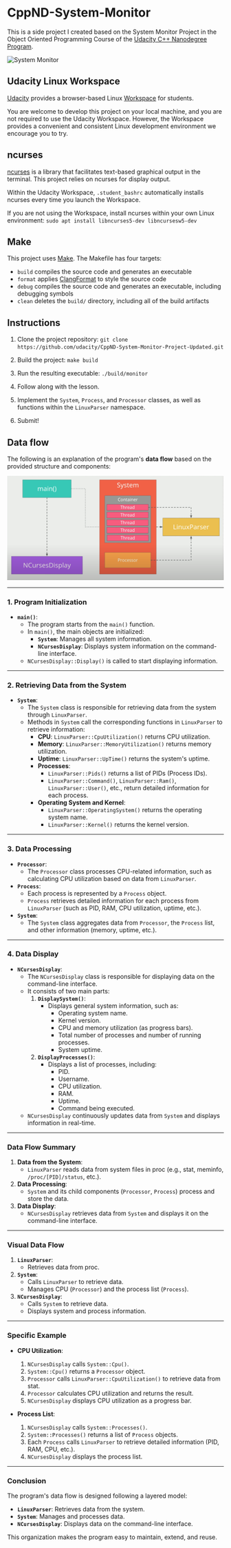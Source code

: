 # CppND-System-Monitor

This is a side project I created based on the System Monitor Project in the Object Oriented Programming Course of the [Udacity C++ Nanodegree Program](https://www.udacity.com/course/c-plus-plus-nanodegree--nd213).

![System Monitor](images/monitor.png)

## Udacity Linux Workspace
[Udacity](https://www.udacity.com/) provides a browser-based Linux [Workspace](https://engineering.udacity.com/creating-a-gpu-enhanced-virtual-desktop-for-udacity-497bdd91a505) for students. 

You are welcome to develop this project on your local machine, and you are not required to use the Udacity Workspace. However, the Workspace provides a convenient and consistent Linux development environment we encourage you to try.

## ncurses
[ncurses](https://www.gnu.org/software/ncurses/) is a library that facilitates text-based graphical output in the terminal. This project relies on ncurses for display output.

Within the Udacity Workspace, `.student_bashrc` automatically installs ncurses every time you launch the Workspace.

If you are not using the Workspace, install ncurses within your own Linux environment: `sudo apt install libncurses5-dev libncursesw5-dev`

## Make
This project uses [Make](https://www.gnu.org/software/make/). The Makefile has four targets:
* `build` compiles the source code and generates an executable
* `format` applies [ClangFormat](https://clang.llvm.org/docs/ClangFormat.html) to style the source code
* `debug` compiles the source code and generates an executable, including debugging symbols
* `clean` deletes the `build/` directory, including all of the build artifacts

## Instructions

1. Clone the project repository: `git clone https://github.com/udacity/CppND-System-Monitor-Project-Updated.git`

2. Build the project: `make build`

3. Run the resulting executable: `./build/monitor`

4. Follow along with the lesson.

5. Implement the `System`, `Process`, and `Processor` classes, as well as functions within the `LinuxParser` namespace.

6. Submit!


## Data flow

The following is an explanation of the program's **data flow** based on the provided structure and components:

![Project Structure](images/project_structure.png)

---

### **1. Program Initialization**
- **`main()`**:
  - The program starts from the `main()` function.
  - In `main()`, the main objects are initialized:
    - **`System`**: Manages all system information.
    - **`NCursesDisplay`**: Displays system information on the command-line interface.
  - `NCursesDisplay::Display()` is called to start displaying information.

---

### **2. Retrieving Data from the System**
- **`System`**:
  - The `System` class is responsible for retrieving data from the system through `LinuxParser`.
  - Methods in `System` call the corresponding functions in `LinuxParser` to retrieve information:
    - **CPU**: `LinuxParser::CpuUtilization()` returns CPU utilization.
    - **Memory**: `LinuxParser::MemoryUtilization()` returns memory utilization.
    - **Uptime**: `LinuxParser::UpTime()` returns the system's uptime.
    - **Processes**:
      - `LinuxParser::Pids()` returns a list of PIDs (Process IDs).
      - `LinuxParser::Command()`, `LinuxParser::Ram()`, `LinuxParser::User()`, etc., return detailed information for each process.
    - **Operating System and Kernel**:
      - `LinuxParser::OperatingSystem()` returns the operating system name.
      - `LinuxParser::Kernel()` returns the kernel version.

---

### **3. Data Processing**
- **`Processor`**:
  - The `Processor` class processes CPU-related information, such as calculating CPU utilization based on data from `LinuxParser`.
- **`Process`**:
  - Each process is represented by a `Process` object.
  - `Process` retrieves detailed information for each process from `LinuxParser` (such as PID, RAM, CPU utilization, uptime, etc.).
- **`System`**:
  - The `System` class aggregates data from `Processor`, the `Process` list, and other information (memory, uptime, etc.).

---

### **4. Data Display**
- **`NCursesDisplay`**:
  - The `NCursesDisplay` class is responsible for displaying data on the command-line interface.
  - It consists of two main parts:
    1. **`DisplaySystem()`**:
       - Displays general system information, such as:
         - Operating system name.
         - Kernel version.
         - CPU and memory utilization (as progress bars).
         - Total number of processes and number of running processes.
         - System uptime.
    2. **`DisplayProcesses()`**:
       - Displays a list of processes, including:
         - PID.
         - Username.
         - CPU utilization.
         - RAM.
         - Uptime.
         - Command being executed.
  - `NCursesDisplay` continuously updates data from `System` and displays information in real-time.

---

### **Data Flow Summary**
1. **Data from the System**:
   - `LinuxParser` reads data from system files in proc (e.g., stat, meminfo, `/proc/[PID]/status`, etc.).
2. **Data Processing**:
   - `System` and its child components (`Processor`, `Process`) process and store the data.
3. **Data Display**:
   - `NCursesDisplay` retrieves data from `System` and displays it on the command-line interface.

---

### **Visual Data Flow**
1. **`LinuxParser`**:
   - Retrieves data from proc.
2. **`System`**:
   - Calls `LinuxParser` to retrieve data.
   - Manages CPU (`Processor`) and the process list (`Process`).
3. **`NCursesDisplay`**:
   - Calls `System` to retrieve data.
   - Displays system and process information.

---

### **Specific Example**
- **CPU Utilization**:
  1. `NCursesDisplay` calls `System::Cpu()`.
  2. `System::Cpu()` returns a `Processor` object.
  3. `Processor` calls `LinuxParser::CpuUtilization()` to retrieve data from stat.
  4. `Processor` calculates CPU utilization and returns the result.
  5. `NCursesDisplay` displays CPU utilization as a progress bar.

- **Process List**:
  1. `NCursesDisplay` calls `System::Processes()`.
  2. `System::Processes()` returns a list of `Process` objects.
  3. Each `Process` calls `LinuxParser` to retrieve detailed information (PID, RAM, CPU, etc.).
  4. `NCursesDisplay` displays the process list.

---

### **Conclusion**
The program's data flow is designed following a layered model:
- **`LinuxParser`**: Retrieves data from the system.
- **`System`**: Manages and processes data.
- **`NCursesDisplay`**: Displays data on the command-line interface.

This organization makes the program easy to maintain, extend, and reuse.
